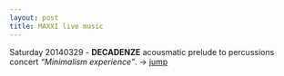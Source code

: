 ```yaml
---
layout: post
title: MAXXI live music
---
```


Saturday 20140329 - **DECADENZE** acousmatic prelude to percussions concert *“Minimalism experience”*. -> [jump](http://www.fondazionemaxxi.it/2014/03/18/maxxi-live-music-7/)